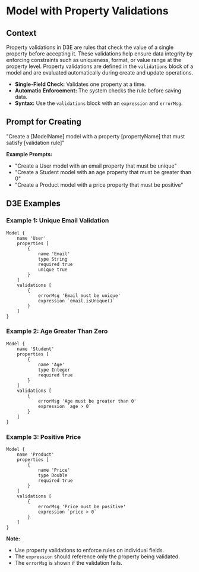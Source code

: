 # Model with Property Validations

## Context

Property validations in D3E are rules that check the value of a single property before accepting it. These validations help ensure data integrity by enforcing constraints such as uniqueness, format, or value range at the property level. Property validations are defined in the `validations` block of a model and are evaluated automatically during create and update operations.

- **Single-Field Check:** Validates one property at a time.
- **Automatic Enforcement:** The system checks the rule before saving data.
- **Syntax:** Use the `validations` block with an `expression` and `errorMsg`.

## Prompt for Creating

"Create a [ModelName] model with a property [propertyName] that must satisfy [validation rule]"

**Example Prompts:**
- "Create a User model with an email property that must be unique"
- "Create a Student model with an age property that must be greater than 0"
- "Create a Product model with a price property that must be positive"

## D3E Examples

### Example 1: Unique Email Validation

```d3e
Model {
    name 'User'
    properties [
        {
            name 'Email'
            type String
            required true
            unique true
        }
    ]
    validations [
        {
            errorMsg 'Email must be unique'
            expression `email.isUnique()`
        }
    ]
}
```

### Example 2: Age Greater Than Zero

```d3e
Model {
    name 'Student'
    properties [
        {
            name 'Age'
            type Integer
            required true
        }
    ]
    validations [
        {
            errorMsg 'Age must be greater than 0'
            expression `age > 0`
        }
    ]
}
```

### Example 3: Positive Price

```d3e
Model {
    name 'Product'
    properties [
        {
            name 'Price'
            type Double
            required true
        }
    ]
    validations [
        {
            errorMsg 'Price must be positive'
            expression `price > 0`
        }
    ]
}
```

**Note:**
- Use property validations to enforce rules on individual fields.
- The `expression` should reference only the property being validated.
- The `errorMsg` is shown if the validation fails.

